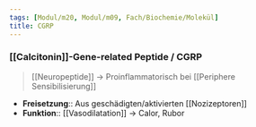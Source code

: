 ```yaml
---
tags: [Modul/m20, Modul/m09, Fach/Biochemie/Molekül]
title: CGRP
---
```

### [[Calcitonin]]-Gene-related Peptide / CGRP
> [[Neuropeptide]] → Proinflammatorisch bei [[Periphere Sensibilisierung]]
- **Freisetzung**:: Aus geschädigten/aktivierten [[Nozizeptoren]]
- **Funktion**:: [[Vasodilatation]] → Calor, Rubor